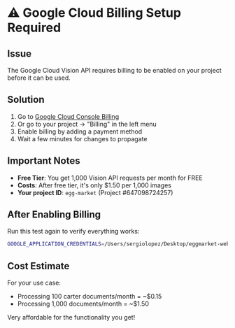 # ⚠️ Google Cloud Billing Setup Required

## Issue
The Google Cloud Vision API requires billing to be enabled on your project before it can be used.

## Solution
1. Go to [Google Cloud Console Billing](https://console.developers.google.com/billing/enable?project=647098724257)
2. Or go to your project → "Billing" in the left menu
3. Enable billing by adding a payment method
4. Wait a few minutes for changes to propagate

## Important Notes
- **Free Tier**: You get 1,000 Vision API requests per month for FREE
- **Costs**: After free tier, it's only $1.50 per 1,000 images
- **Your project ID**: `egg-market` (Project #647098724257)

## After Enabling Billing
Run this test again to verify everything works:
```bash
GOOGLE_APPLICATION_CREDENTIALS=/Users/sergiolopez/Desktop/eggmarket-webapp/eggmarket-vision-key.json node test-vision.js
```

## Cost Estimate
For your use case:
- Processing 100 carter documents/month = ~$0.15
- Processing 1,000 documents/month = ~$1.50

Very affordable for the functionality you get!